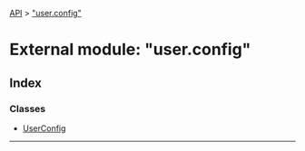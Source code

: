 [API](../README.md) > ["user.config"](../modules/_user_config_.md)

# External module: "user.config"

## Index

### Classes

* [UserConfig](../classes/_user_config_.userconfig.md)

---

